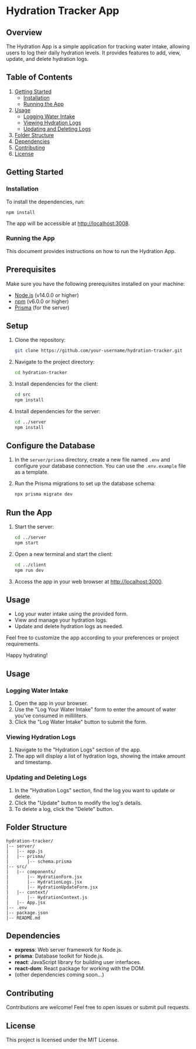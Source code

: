 # Hydration Tracker App

## Overview

The Hydration App is a simple application for tracking water intake, allowing users to log their daily hydration levels. It provides features to add, view, update, and delete hydration logs.

## Table of Contents

1. [Getting Started](#getting-started)
   - [Installation](#installation)
   - [Running the App](#running-the-app)
2. [Usage](#usage)
   - [Logging Water Intake](#logging-water-intake)
   - [Viewing Hydration Logs](#viewing-hydration-logs)
   - [Updating and Deleting Logs](#updating-and-deleting-logs)
3. [Folder Structure](#folder-structure)
4. [Dependencies](#dependencies)
5. [Contributing](#contributing)
6. [License](#license)

## Getting Started

### Installation

To install the dependencies, run:

```
npm install
```
The app will be accessible at [http://localhost:3008](http://localhost:3008).

### Running the App

This document provides instructions on how to run the Hydration App.

## Prerequisites

Make sure you have the following prerequisites installed on your machine:

- [Node.js](https://nodejs.org/) (v14.0.0 or higher)
- [npm](https://www.npmjs.com/) (v6.0.0 or higher)
- [Prisma](https://www.prisma.io/docs/getting-started/installation) (for the server)

## Setup

1. Clone the repository:

    ```bash
    git clone https://github.com/your-username/hydration-tracker.git
    ```

2. Navigate to the project directory:

    ```bash
    cd hydration-tracker
    ```

3. Install dependencies for the client:

    ```bash
    cd src
    npm install
    ```

4. Install dependencies for the server:

    ```bash
    cd ../server
    npm install
    ```

## Configure the Database

1. In the `server/prisma` directory, create a new file named `.env` and configure your database connection. You can use the `.env.example` file as a template.

2. Run the Prisma migrations to set up the database schema:

    ```bash
    npx prisma migrate dev
    ```

## Run the App

1. Start the server:

    ```bash
    cd ../server
    npm start
    ```

2. Open a new terminal and start the client:

    ```bash
    cd ../client
    npm run dev
    ```

3. Access the app in your web browser at [http://localhost:3000](http://localhost:3000).

## Usage

- Log your water intake using the provided form.
- View and manage your hydration logs.
- Update and delete hydration logs as needed.

Feel free to customize the app according to your preferences or project requirements.

Happy hydrating!

## Usage

### Logging Water Intake

1. Open the app in your browser.
2. Use the "Log Your Water Intake" form to enter the amount of water you've consumed in milliliters.
3. Click the "Log Water Intake" button to submit the form.

### Viewing Hydration Logs

1. Navigate to the "Hydration Logs" section of the app.
2. The app will display a list of hydration logs, showing the intake amount and timestamp.

### Updating and Deleting Logs

1. In the "Hydration Logs" section, find the log you want to update or delete.
2. Click the "Update" button to modify the log's details.
3. To delete a log, click the "Delete" button.

## Folder Structure

```
hydration-tracker/
|-- server/
|   |-- app.js
|   |-- prisma/
|       |-- schema.prisma
|-- src/
|   |-- components/
|       |-- HydrationForm.jsx
|       |-- HydrationLogs.jsx
|       |-- HydrationUpdateForm.jsx
|   |-- context/
|       |-- HydrationContext.js
|   |-- App.jsx
|-- .env
|-- package.json
|-- README.md
```

## Dependencies

- **express**: Web server framework for Node.js.
- **prisma**: Database toolkit for Node.js.
- **react**: JavaScript library for building user interfaces.
- **react-dom**: React package for working with the DOM.
- (other dependencies coming soon...)

## Contributing

Contributions are welcome! Feel free to open issues or submit pull requests.

## License

This project is licensed under the MIT License.

